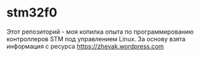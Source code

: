 # stm32f0
Этот репозиторий - моя копилка опыта по программированию контроллеров STM под управлением Linux.
За основу взята информация с ресурса https://zhevak.wordpress.com
